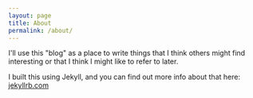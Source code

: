 ```yaml
---
layout: page
title: About
permalink: /about/
---
```


I'll use this "blog" as a place to write things that I think others might find 
interesting or that I think I might like to refer to later.

I built this using Jekyll, and you can find out more info about that here: [jekyllrb.com](https://jekyllrb.com/)

